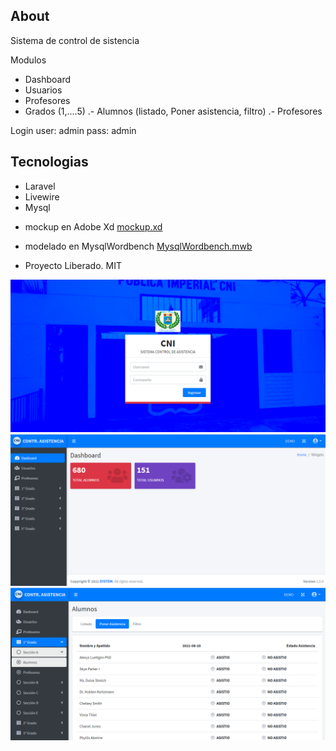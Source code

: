 ## About  
Sistema de control de sistencia

Modulos
- Dashboard
- Usuarios
- Profesores
- Grados (1,....5)
    .- Alumnos (listado, Poner asistencia, filtro)
    .- Profesores

Login
user: admin
pass: admin

## Tecnologias
- Laravel
- Livewire
- Mysql

* mockup en Adobe Xd [mockup.xd](mockups.xd)
* modelado en MysqlWordbench [MysqlWordbench.mwb](database-mysql-workbench.mwb)

* Proyecto Liberado. MIT

![](/19190458.png)
![](/19190734.png)
![](/190811.png)